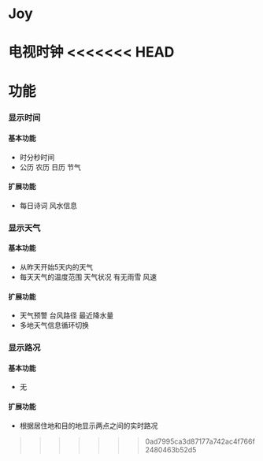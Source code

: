 # Joy
电视时钟
<<<<<<< HEAD
=======

# 功能
### 显示时间
#### 基本功能
* 时分秒时间
* 公历 农历 日历 节气
#### 扩展功能
* 每日诗词 风水信息
### 显示天气
#### 基本功能
* 从昨天开始5天内的天气
* 每天天气的温度范围 天气状况 有无雨雪 风速
#### 扩展功能
* 天气预警 台风路径 最近降水量
* 多地天气信息循环切换
### 显示路况
#### 基本功能
* 无
#### 扩展功能
* 根据居住地和目的地显示两点之间的实时路况
>>>>>>> 0ad7995ca3d87177a742ac4f766f2480463b52d5
